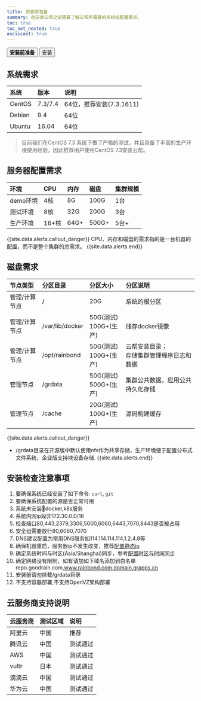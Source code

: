 ```yaml
---
title: 安装前准备
summary: 在安装云帮之前需要了解云帮所需要的系统级配置需求。
toc: true
toc_not_nested: true
asciicast: true
---
```


<div class="filters filters-big clearfix">
    <a href="before-installation.html"><button class="filter-button current"><strong>安装前准备</strong></button></a>
    <a href="online-installation.html"><button class="filter-button">安装</button></a>
</div>

<div id="toc"></div>

## 系统需求
| 系统   | 版本  | 说明           |
| :----- | :---- | :------------- |
| CentOS | 7.3/7.4   | 64位，推荐安装(7.3.1611) |
| Debian | 9.4  | 64位           |
| Ubuntu | 16.04 | 64位           |

> 目前我们在CentOS 7.3 系统下做了严格的测试，并且具备了丰富的生产环境使用经验。因此推荐用户使用CentOS 7.3安装云帮。

## 服务器配置需求

| 环境     | CPU  | 内存   | 磁盘    | 集群规模 |
| :----- | :--- | :--- | :---- | :--- |
| demo环境 | 4核   | 8G  | 100G  | 1台   |
| 测试环境   | 8核   | 32G  | 200G  | 3台   |
| 生产环境   | 16+核 | 64G+ | 500G+ | 5台+  |
{{site.data.alerts.callout_danger}}
CPU、内存和磁盘的需求指的是一台机器的配置，而不是整个集群的总需求。
{{site.data.alerts.end}}

## 磁盘需求

| 节点类型      | 分区目录        | 分区大小                          | 分区说明                                      |
| :------------ | :-------------- | :-------------------------------- | :-------------------------------------------- |
| 管理/计算节点 | /               | 20G                               | 系统的根分区                                  |
| 管理/计算节点 | /var/lib/docker | 50G(测试)</br>100G+(生产) | 储存docker镜像                                |
| 管理/计算节点 | /opt/rainbond   | 50G(测试)</br>100G+(生产) | 云帮安装目录；</br>存储集群管理程序日志和数据 |
| 管理节点      | /grdata         | 50G(测试)</br>500G+(生产) | 集群公共数据，应用公共持久化存储              |
| 管理节点      | /cache          | 20G(测试)</br>100G+(生产) | 源码构建缓存                                  |

{{site.data.alerts.callout_danger}}
- /grdata目录在开源版中默认使用nfs作为共享存储，生产环境便于配置分布式文件系统，企业版支持块设备存储.
{{site.data.alerts.end}}

## 安装检查注意事项

1. 要确保系统已经安装了如下命令: `curl`, `git`
2. 要确保系统配置的源是否正常可用
3. 系统未安装docker,k8s服务
4. 系统内网ip段非172.30.0.0/16
5. 检查端口80,443,2379,3306,5000,6060,6443,7070,8443是否被占用
6. 安全组需要放行80,6060,7070
7. DNS建议配置为常用DNS服务如114.114.114.114,1.2.4.8等
8. 确保机器重启，服务器ip不发生改变，推荐[配置静态ip](../operation-manual/install/config/timezone.html)
9. 确定系统时间与时区(Asia/Shanghai)同步，参考[配置时区与时间同步](../operation-manual/install/config/timezone.html)
10. 确定网络没有限制，如有请加如下域名添加到白名单repo.goodrain.com,www.rainbond.com,domain.grapps.cn
11. 安装前请勿挂载/grdata目录
12. 不支持容器部署,不支持OpenVZ架构部署

## 云服务商支持说明

| 云服务商   | 测试区域  | 说明           |
| :----- | :---- | :------------- |
| 阿里云 | 中国  | 推荐 |
| 腾讯云 | 中国  | 测试通过           |
| AWS | 中国 | 测试通过          |
| vultr | 日本 | 测试通过          |
| 滴滴云 | 中国  | 测试通过           |
| 华为云 | 中国  | 测试通过           |

<!--
## 自定义配置项说明

具体请参考 [Rainbond自定义配置](../operation-manual/setup/custom-config.html)  

{{site.data.alerts.callout_danger}}
如果使用境外服务器，建议禁用docker镜像加速服务，以免影响体验。
{{site.data.alerts.end}}
-->
